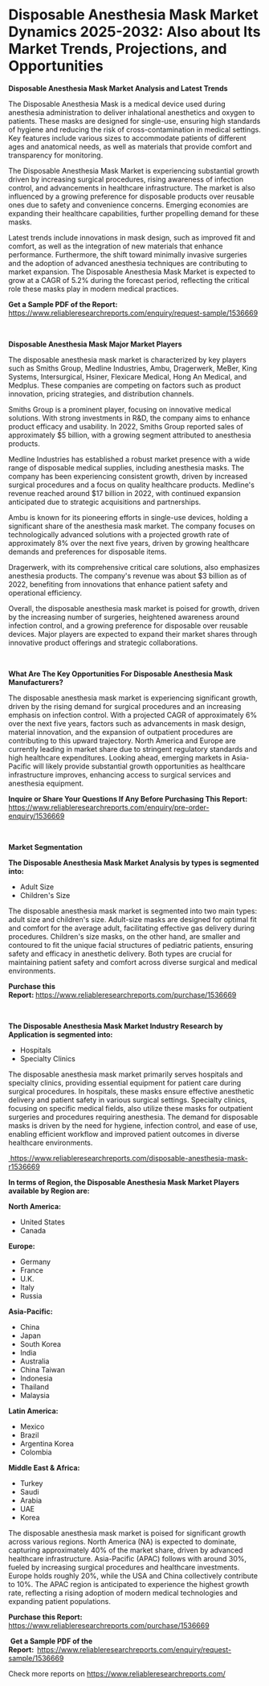 <p><h1>Disposable Anesthesia Mask Market Dynamics 2025-2032: Also about Its Market Trends, Projections, and Opportunities</h1></p><p><strong>Disposable Anesthesia Mask Market Analysis and Latest Trends</strong></p>
<p><p>The Disposable Anesthesia Mask is a medical device used during anesthesia administration to deliver inhalational anesthetics and oxygen to patients. These masks are designed for single-use, ensuring high standards of hygiene and reducing the risk of cross-contamination in medical settings. Key features include various sizes to accommodate patients of different ages and anatomical needs, as well as materials that provide comfort and transparency for monitoring.</p><p>The Disposable Anesthesia Mask Market is experiencing substantial growth driven by increasing surgical procedures, rising awareness of infection control, and advancements in healthcare infrastructure. The market is also influenced by a growing preference for disposable products over reusable ones due to safety and convenience concerns. Emerging economies are expanding their healthcare capabilities, further propelling demand for these masks.</p><p>Latest trends include innovations in mask design, such as improved fit and comfort, as well as the integration of new materials that enhance performance. Furthermore, the shift toward minimally invasive surgeries and the adoption of advanced anesthesia techniques are contributing to market expansion. The Disposable Anesthesia Mask Market is expected to grow at a CAGR of 5.2% during the forecast period, reflecting the critical role these masks play in modern medical practices.</p></p>
<p><strong>Get a Sample PDF of the Report:&nbsp;</strong> <a href="https://www.reliableresearchreports.com/enquiry/request-sample/1536669?utm_campaign=2251&utm_medium=2&utm_source=Github&utm_content=ia&utm_term=04032025&utm_id=disposable-anesthesia-mask">https://www.reliableresearchreports.com/enquiry/request-sample/1536669</a></p>
<p>&nbsp;</p>
<p><strong>Disposable Anesthesia Mask Major Market Players</strong></p>
<p><p>The disposable anesthesia mask market is characterized by key players such as Smiths Group, Medline Industries, Ambu, Dragerwerk, MeBer, King Systems, Intersurgical, Hsiner, Flexicare Medical, Hong An Medical, and Medplus. These companies are competing on factors such as product innovation, pricing strategies, and distribution channels.</p><p>Smiths Group is a prominent player, focusing on innovative medical solutions. With strong investments in R&D, the company aims to enhance product efficacy and usability. In 2022, Smiths Group reported sales of approximately $5 billion, with a growing segment attributed to anesthesia products.</p><p>Medline Industries has established a robust market presence with a wide range of disposable medical supplies, including anesthesia masks. The company has been experiencing consistent growth, driven by increased surgical procedures and a focus on quality healthcare products. Medline's revenue reached around $17 billion in 2022, with continued expansion anticipated due to strategic acquisitions and partnerships.</p><p>Ambu is known for its pioneering efforts in single-use devices, holding a significant share of the anesthesia mask market. The company focuses on technologically advanced solutions with a projected growth rate of approximately 8% over the next five years, driven by growing healthcare demands and preferences for disposable items.</p><p>Dragerwerk, with its comprehensive critical care solutions, also emphasizes anesthesia products. The company's revenue was about $3 billion as of 2022, benefiting from innovations that enhance patient safety and operational efficiency.</p><p>Overall, the disposable anesthesia mask market is poised for growth, driven by the increasing number of surgeries, heightened awareness around infection control, and a growing preference for disposable over reusable devices. Major players are expected to expand their market shares through innovative product offerings and strategic collaborations.</p></p>
<p>&nbsp;</p>
<p><strong>What Are The Key Opportunities For Disposable Anesthesia Mask Manufacturers?</strong></p>
<p><p>The disposable anesthesia mask market is experiencing significant growth, driven by the rising demand for surgical procedures and an increasing emphasis on infection control. With a projected CAGR of approximately 6% over the next five years, factors such as advancements in mask design, material innovation, and the expansion of outpatient procedures are contributing to this upward trajectory. North America and Europe are currently leading in market share due to stringent regulatory standards and high healthcare expenditures. Looking ahead, emerging markets in Asia-Pacific will likely provide substantial growth opportunities as healthcare infrastructure improves, enhancing access to surgical services and anesthesia equipment.</p></p>
<p><strong>Inquire or Share Your Questions If Any Before Purchasing This Report:</strong> <a href="https://www.reliableresearchreports.com/enquiry/pre-order-enquiry/1536669?utm_campaign=2251&utm_medium=2&utm_source=Github&utm_content=ia&utm_term=04032025&utm_id=disposable-anesthesia-mask">https://www.reliableresearchreports.com/enquiry/pre-order-enquiry/1536669</a></p>
<p>&nbsp;</p>
<p><strong>Market Segmentation</strong></p>
<p><strong>The Disposable Anesthesia Mask Market Analysis by types is segmented into:</strong></p>
<p><ul><li>Adult Size</li><li>Children's Size</li></ul></p>
<p><p>The disposable anesthesia mask market is segmented into two main types: adult size and children's size. Adult-size masks are designed for optimal fit and comfort for the average adult, facilitating effective gas delivery during procedures. Children's size masks, on the other hand, are smaller and contoured to fit the unique facial structures of pediatric patients, ensuring safety and efficacy in anesthetic delivery. Both types are crucial for maintaining patient safety and comfort across diverse surgical and medical environments.</p></p>
<p><strong>Purchase this Report:&nbsp;</strong><a href="https://www.reliableresearchreports.com/purchase/1536669?utm_campaign=2251&utm_medium=2&utm_source=Github&utm_content=ia&utm_term=04032025&utm_id=disposable-anesthesia-mask">https://www.reliableresearchreports.com/purchase/1536669</a></p>
<p>&nbsp;</p>
<p><strong>The Disposable Anesthesia Mask Market Industry Research by Application is segmented into:</strong></p>
<p><ul><li>Hospitals</li><li>Specialty Clinics</li></ul></p>
<p><p>The disposable anesthesia mask market primarily serves hospitals and specialty clinics, providing essential equipment for patient care during surgical procedures. In hospitals, these masks ensure effective anesthetic delivery and patient safety in various surgical settings. Specialty clinics, focusing on specific medical fields, also utilize these masks for outpatient surgeries and procedures requiring anesthesia. The demand for disposable masks is driven by the need for hygiene, infection control, and ease of use, enabling efficient workflow and improved patient outcomes in diverse healthcare environments.</p></p>
<p><a href="https://www.reliableresearchreports.com/disposable-anesthesia-mask-r1536669?utm_campaign=2251&utm_medium=2&utm_source=Github&utm_content=ia&utm_term=04032025&utm_id=disposable-anesthesia-mask">&nbsp;https://www.reliableresearchreports.com/disposable-anesthesia-mask-r1536669</a></p>
<p><strong>In terms of Region, the Disposable Anesthesia Mask Market Players available by Region are:</strong></p>
<p>
    <p> <strong> North America: </strong>
        <ul>
            <li>United States</li>
            <li>Canada</li>
        </ul>
        </p> 
    <p> <strong> Europe: </strong>
        <ul>
            <li>Germany</li>
            <li>France</li>
            <li>U.K.</li>
            <li>Italy</li>
            <li>Russia</li>
        </ul>
        </p> 
    <p> <strong> Asia-Pacific: </strong>
        <ul>
            <li>China</li>
            <li>Japan</li>
            <li>South Korea</li>
            <li>India</li>
            <li>Australia</li>
            <li>China Taiwan</li>
            <li>Indonesia</li>
            <li>Thailand</li>
            <li>Malaysia</li>
        </ul>
        </p> 
    <p> <strong> Latin America: </strong>
        <ul>
            <li>Mexico</li>
            <li>Brazil</li>
            <li>Argentina Korea</li>
            <li>Colombia</li>
        </ul>
        </p> 
    <p> <strong> Middle East & Africa: </strong>
        <ul>
            <li>Turkey</li>
            <li>Saudi</li>
            <li>Arabia</li>
            <li>UAE</li>
            <li>Korea</li>
        </ul>
    </p>
    </p>
<p><p>The disposable anesthesia mask market is poised for significant growth across various regions. North America (NA) is expected to dominate, capturing approximately 40% of the market share, driven by advanced healthcare infrastructure. Asia-Pacific (APAC) follows with around 30%, fueled by increasing surgical procedures and healthcare investments. Europe holds roughly 20%, while the USA and China collectively contribute to 10%. The APAC region is anticipated to experience the highest growth rate, reflecting a rising adoption of modern medical technologies and expanding patient populations.</p></p>
<p><strong>Purchase this Report: </strong><a href="https://www.reliableresearchreports.com/purchase/1536669?utm_campaign=2251&utm_medium=2&utm_source=Github&utm_content=ia&utm_term=04032025&utm_id=disposable-anesthesia-mask">https://www.reliableresearchreports.com/purchase/1536669</a></p>
<p>&nbsp;<strong>Get a Sample PDF of the Report:&nbsp;&nbsp;</strong><a href="https://www.reliableresearchreports.com/enquiry/request-sample/1536669?utm_campaign=2251&utm_medium=2&utm_source=Github&utm_content=ia&utm_term=04032025&utm_id=disposable-anesthesia-mask">https://www.reliableresearchreports.com/enquiry/request-sample/1536669</a></p>
<p><strong></strong></p>
<p>Check more reports on <a href="https://www.reliableresearchreports.com/?utm_campaign=2251&utm_medium=2&utm_source=Github&utm_content=ia&utm_term=04032025&utm_id=disposable-anesthesia-mask">https://www.reliableresearchreports.com/</a></p>